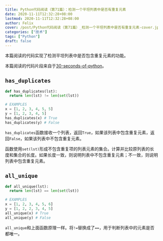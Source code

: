 ```yaml
---
title: Python代码阅读（第71篇）：检测一个平坦列表中是否有重复元素
date: 2020-11-11T12:32:28+08:00
lastmod: 2020-11-11T12:32:28+08:00
author: Felix
cover: /post/Python代码阅读（第71篇）_检测一个平坦列表中是否有重复元素-cover.jpg
categories: ["技术"]
tags: ["Python"]
draft: false
---
```


本篇阅读的代码实现了检测平坦列表中是否包含重复元素的功能。

本篇阅读的代码片段来自于[30-seconds-of-python](https://github.com/30-seconds/30-seconds-of-python)。

<!--more-->

## `has_duplicates`

```python
def has_duplicates(lst):
  return len(lst) != len(set(lst))

# EXAMPLES
x = [1, 2, 3, 4, 5, 5]
y = [1, 2, 3, 4, 5]
has_duplicates(x) # True
has_duplicates(y) # False
```

`has_duplicates`函数接收一个列表，返回`True`，如果该列表中包含重复元素，返回`False`，如果该列表中不包含重复元素。

函数使用`set(lst)`形成不包含重复项的列表元素的集合。计算并比较原列表的长度和集合的长度。如果长度一致，则说明列表中不包含重复元素；不一致，则说明列表中包含重复元素。

## `all_unique`

```python
def all_unique(lst):
  return len(lst) == len(set(lst))

# EXAMPLES
x = [1, 2, 3, 4, 5, 6]
y = [1, 2, 2, 3, 4, 5]
all_unique(x) # True
all_unique(y) # False
```

`all_unique`和上面函数原理一样。将`!=`替换成了`==`，用于判断列表中的元素是否都唯一。
